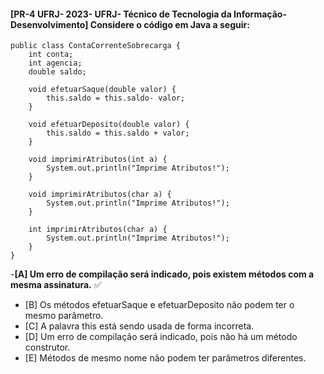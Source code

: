 ####  [PR-4 UFRJ- 2023- UFRJ- Técnico de Tecnologia da Informação- Desenvolvimento] Considere o código em Java a seguir:

    public class ContaCorrenteSobrecarga {
        int conta;
        int agencia;
        double saldo;

        void efetuarSaque(double valor) {
            this.saldo = this.saldo- valor;
        }

        void efetuarDeposito(double valor) {
            this.saldo = this.saldo + valor;
        }

        void imprimirAtributos(int a) {
            System.out.println("Imprime Atributos!");
        }

        void imprimirAtributos(char a) {
            System.out.println("Imprime Atributos!");
        }

        int imprimirAtributos(char a) {
            System.out.println("Imprime Atributos!");
        }
    }

 -**[A] Um erro de compilação será indicado, pois existem métodos com a mesma assinatura.** ✅
 - [B] Os métodos efetuarSaque e efetuarDeposito não podem ter o mesmo parâmetro.
 - [C] A palavra this está sendo usada de forma incorreta.
 - [D] Um erro de compilação será indicado, pois não há um método construtor.
 - [E] Métodos de mesmo nome não podem ter parâmetros diferentes.